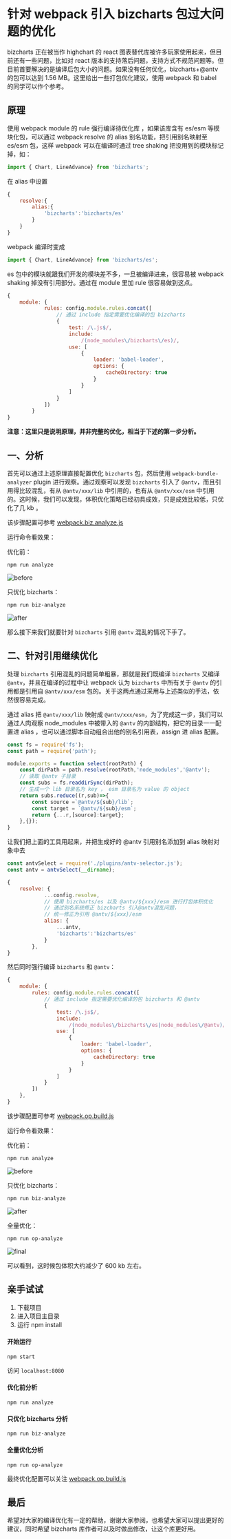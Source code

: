 # 针对 webpack 引入 bizcharts 包过大问题的优化

bizcharts 正在被当作 highchart 的 react 图表替代库被许多玩家使用起来，但目前还有一些问题，比如对 react 版本的支持落后问题，支持方式不规范问题等。但目前首要解决的是编译后包大小的问题。如果没有任何优化，bizcharts+@antv 的包可以达到 1.56 MB。这里给出一些打包优化建议，使用 webpack 和 babel 的同学可以作个参考。

## 原理

使用 webpack module 的 rule 强行编译待优化库 ，如果该库含有 es/esm 等模块化包，可以通过 webpack resolve 的 alias 别名功能，把引用别名映射至 es/esm 包，这样 webpack 可以在编译时通过 tree shaking 把没用到的模块标记掉，如：

```javascript
import { Chart, LineAdvance} from 'bizcharts';
```

在 alias 中设置 

```javascript
{
    resolve:{
        alias:{
            'bizcharts':'bizcharts/es'
        }
    }
}

```

webpack 编译时变成

```javascript
import { Chart, LineAdvance} from 'bizcharts/es';
```

es 包中的模块就跟我们开发的模块差不多，一旦被编译进来，很容易被 webpack shaking 掉没有引用部分。通过在 module 里加 rule 很容易做到这点。

```javascript
{
    module: {
            rules: config.module.rules.concat([
                // 通过 include 指定需要优化编译的包 bizcharts
                {
                    test: /\.js$/,
                    include:
                        /(node_modules\/bizcharts\/es)/,
                    use: [
                        {
                            loader: 'babel-loader',
                            options: {
                                cacheDirectory: true
                            }
                        }
                    ]
                }
            ])
        }
}
```

<strong>注意：这里只是说明原理，并非完整的优化，相当于下述的第一步分析。</strong>

## 一、分析

首先可以通过上述原理直接配置优化 `bizcharts` 包，然后使用 `webpack-bundle-analyzer` plugin 进行观察。通过观察可以发现 `bizcharts` 引入了 `@antv`，而且引用得比较混乱，有从 `@antv/xxx/lib` 中引用的，也有从 `@antv/xxx/esm` 中引用的。这时候，我们可以发现，体积优化策略已经初具成效，只是成效比较低，只优化了几 kb 。

该步骤配置可参考 [webpack.biz.analyze.js](/webpack.biz.analyze.js)

运行命令看效果：

优化前：

```
npm run analyze
```

![before](/analyze/no_op.png)

只优化 bizcharts：

```
npm run biz-analyze
```

![after](/analyze/only_bizcharts.png)

那么接下来我们就要针对 `bizcharts` 引用 `@antv` 混乱的情况下手了。

## 二、针对引用继续优化

处理 `bizcharts` 引用混乱的问题简单粗暴，那就是我们既编译 `bizcharts` 又编译 `@antv`，并且在编译的过程中让 webpack 认为 `bizcharts` 中所有关于 `@antv` 的引用都是引用自 `@antv/xxx/esm` 包的。关于这两点通过采用与上述类似的手法，依然很容易完成。

通过 alias 把 `@antv/xxx/lib` 映射成 `@antv/xxx/esm`，为了完成这一步，我们可以通过人肉观察 node_modules 中被带入的 `@antv` 的内部结构，把它的目录一一配置进 alias ，也可以通过脚本自动组合出他的别名引用表，assign 进 alias 配置。

```javascript
const fs = require('fs');
const path = require('path');

module.exports = function select(rootPath) {
    const dirPath = path.resolve(rootPath,'node_modules','@antv');
    // 读取 @antv 子目录
    const subs = fs.readdirSync(dirPath);
    // 生成一个 lib 目录名为 key ， esm 目录名为 value 的 object
    return subs.reduce((r,sub)=>{
        const source =`@antv/${sub}/lib`;
        const target = `@antv/${sub}/esm`;
        return {...r,[source]:target};
    },{});
}
```

让我们把上面的工具用起来，并把生成好的 @antv 引用别名添加到 alias 映射对象中去

```javascript
const antvSelect = require('./plugins/antv-selector.js');
const antv = antvSelect(__dirname);

{
    resolve: {
            ...config.resolve,
            // 使用 bizcharts/es 以及 @antv/${xxx}/esm 进行打包体积优化
            // 通过别名系统修正 bizcharts 引入@antv混乱问题，
            // 统一修正为引用 @antv/${xxx}/esm
            alias: {
                ...antv,
                'bizcharts':'bizcharts/es'
            }
        },
}
```

然后同时强行编译 `bizcharts` 和 `@antv`：

```javascript
{
    module: {
        rules: config.module.rules.concat([
            // 通过 include 指定需要优化编译的包 bizcharts 和 @antv
            {
                test: /\.js$/,
                include:
                    /(node_modules\/bizcharts\/es|node_modules\/@antv)/,
                use: [
                    {
                        loader: 'babel-loader',
                        options: {
                            cacheDirectory: true
                        }
                    }
                ]
            }
        ])
    },
}
```

该步骤配置可参考 [webpack.op.build.js](/webpack.op.build.js)

运行命令看效果：

优化前：

```
npm run analyze
```

![before](/analyze/no_op.png)

只优化 bizcharts：

```
npm run biz-analyze
```

![after](/analyze/only_bizcharts.png)

全量优化：

```
npm run op-analyze
```

![final](/analyze/oped.png)

可以看到，这时候包体积大约减少了 600 kb 左右。

## 亲手试试

1. 下载项目
2. 进入项目主目录
3. 运行 npm install

#### 开始运行

```
npm start
```

访问 `localhost:8080`

#### 优化前分析

```
npm run analyze
```

#### 只优化 bizcharts 分析

```
npm run biz-analyze
```

#### 全量优化分析

```
npm run op-analyze
```

最终优化配置可以关注 [webpack.op.build.js](/webpack.op.build.js)

## 最后

希望对大家的编译优化有一定的帮助，谢谢大家参阅，也希望大家可以提出更好的建议，同时希望 bizcharts 库作者可以及时做出修改，让这个库更好用。

